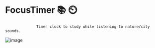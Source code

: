 # FocusTimer 📚 ⏲️

                  Timer clock to study while listening to nature/city sounds.
![image](https://user-images.githubusercontent.com/83726056/175349259-fc6c7baf-a59f-474f-84ac-0ee82bab23b2.png)
